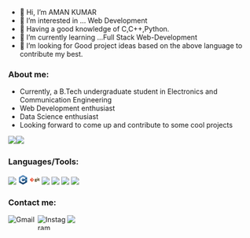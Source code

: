 - 👋 Hi, I’m AMAN KUMAR
- 👀 I’m interested in ... Web Development
- 👯 Having a good knowledge of C,C++,Python.
- 🌱 I’m currently learning ...Full Stack Web-Development
- 🤔 I’m looking for Good project ideas based on the above language to contribute my best.

### About me:
- Currently, a B.Tech undergraduate student in Electronics and Communication Engineering
- Web Development enthusiast
- Data Science enthusiast
- Looking forward to come up and contribute to some cool projects

<img src="https://github-readme-stats.vercel.app/api?username=Amankumar53082&count_private=true&show_icons=true" /><img src="https://github-readme-streak-stats.herokuapp.com/?user=Amankumar53082"/>

 ### Languages/Tools:
 <code><img height="20" src="https://img.shields.io/badge/C-00599C?style=for-the-badge&logo=c&logoColor=white"></code>
<code><img height="20" src="https://raw.githubusercontent.com/github/explore/80688e429a7d4ef2fca1e82350fe8e3517d3494d/topics/cpp/cpp.png"></code>
<code><img height="20" src="https://raw.githubusercontent.com/github/explore/80688e429a7d4ef2fca1e82350fe8e3517d3494d/topics/git/git.png"></code>
<code><img height="20" src="https://img.shields.io/badge/Python-3776AB?style=for-the-badge&logo=python&logoColor=white"></code>
<code><img height="20" src="https://img.shields.io/badge/HTML-239120?style=for-the-badge&logo=html5&logoColor=white"></code>
<code><img height="20" src="https://img.shields.io/badge/Visual_Studio_Code-0078D4?style=for-the-badge&logo=visual%20studio%20code&logoColor=white"></code>
<code><img height="20" src="https://img.shields.io/badge/Microsoft_Office-D83B01?style=for-the-badge&logo=microsoft-office&logoColor=white"></code>

### Contact me:
[<img src="https://img.shields.io/badge/linkedin-%230077B5.svg?&style=for-the-badge&logo=linkedin&logoColor=white" />](https://www.linkedin.com/in/aman-kumar-2580/)
<a target="_blank" href="mailto:amankumar53082@gmail.com">
  <img align="left" alt="Gmail" height="30px" width="60px" src="https://img.shields.io/badge/Gmail-D14836?style=for-the-badge&logo=gmail&logoColor=white" />
</a>
<a target="_blank" href="https://www.instagram.com/amankumar53082/">
  <img align="left" alt="Instagram" height ="30px" width="60px" src="https://img.shields.io/badge/Instagram-E4405F?style=for-the-badge&logo=instagram&logoColor=white" />
</a>
